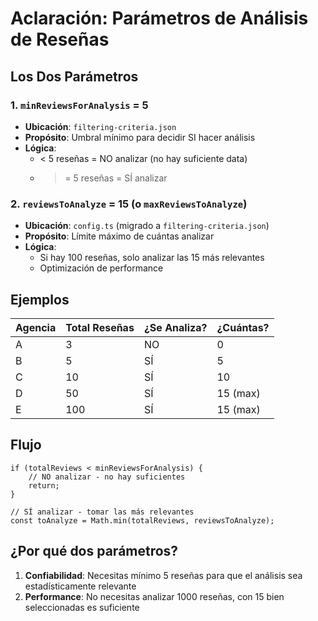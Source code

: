 # Aclaración: Parámetros de Análisis de Reseñas

## Los Dos Parámetros

### 1. `minReviewsForAnalysis` = 5
- **Ubicación**: `filtering-criteria.json`
- **Propósito**: Umbral mínimo para decidir SI hacer análisis
- **Lógica**: 
  - < 5 reseñas = NO analizar (no hay suficiente data)
  - >= 5 reseñas = SÍ analizar

### 2. `reviewsToAnalyze` = 15 (o `maxReviewsToAnalyze`)
- **Ubicación**: `config.ts` (migrado a `filtering-criteria.json`)
- **Propósito**: Límite máximo de cuántas analizar
- **Lógica**:
  - Si hay 100 reseñas, solo analizar las 15 más relevantes
  - Optimización de performance

## Ejemplos

| Agencia | Total Reseñas | ¿Se Analiza? | ¿Cuántas? |
|---------|---------------|--------------|-----------|
| A       | 3             | NO           | 0         |
| B       | 5             | SÍ          | 5         |
| C       | 10            | SÍ          | 10        |
| D       | 50            | SÍ          | 15 (max)  |
| E       | 100           | SÍ          | 15 (max)  |

## Flujo

```
if (totalReviews < minReviewsForAnalysis) {
    // NO analizar - no hay suficientes
    return;
}

// SÍ analizar - tomar las más relevantes
const toAnalyze = Math.min(totalReviews, reviewsToAnalyze);
```

## ¿Por qué dos parámetros?

1. **Confiabilidad**: Necesitas mínimo 5 reseñas para que el análisis sea estadísticamente relevante
2. **Performance**: No necesitas analizar 1000 reseñas, con 15 bien seleccionadas es suficiente